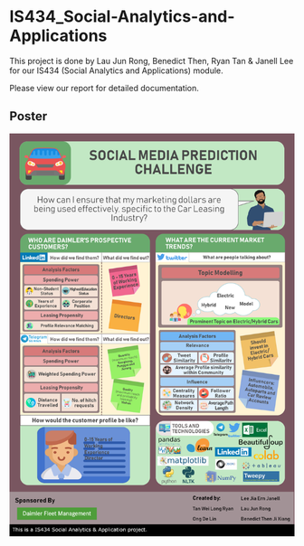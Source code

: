 # IS434_Social-Analytics-and-Applications

This project is done by Lau Jun Rong, Benedict Then, Ryan Tan & Janell Lee for our IS434 (Social Analytics and Applications) module.

Please view our report for detailed documentation.

## Poster
![Poster](https://raw.githubusercontent.com/delinhquent/IS434_Social-Analytics-and-Applications/master/IS434_G2_Group10_Project_Poster.png)
